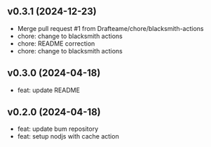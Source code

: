 ## v0.3.1 (2024-12-23)


- Merge pull request #1 from Drafteame/chore/blacksmith-actions
- chore: change to blacksmith actions
- chore: README correction
- chore: change to blacksmith actions

## v0.3.0 (2024-04-18)


- feat: update README

## v0.2.0 (2024-04-18)


- feat: update bum repository
- feat: setup nodjs with cache action
